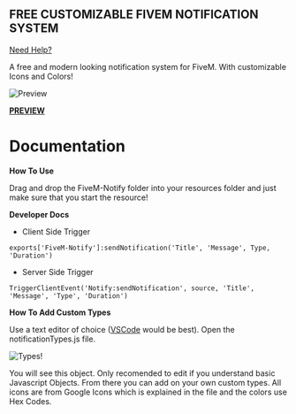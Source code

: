 ## **FREE CUSTOMIZABLE FIVEM NOTIFICATION SYSTEM**

[Need Help?](https://discord.gg/NAyCazqb2Y )

A free and modern looking notification system for FiveM. With customizable Icons and Colors!

![Preview](https://forum-cfx-re.akamaized.net/original/5X/a/3/d/4/a3d4cbe79b74cd4a8ba24fd2bee43e54e2dd0d2d.png)

[**PREVIEW**](https://youtu.be/QcWDzXs2TKU?si=vR4v8IdI8oqrSqPh)

# Documentation

**How To Use**

Drag and drop the FiveM-Notify folder into your resources folder and just make sure that you start the resource!

**Developer Docs**

- Client Side Trigger

`exports['FiveM-Notify']:sendNotification('Title', 'Message', Type, 'Duration')`

- Server Side Trigger

`TriggerClientEvent('Notify:sendNotification', source, 'Title', 'Message', 'Type', 'Duration')`

**How To Add Custom Types**

Use a text editor of choice ([VSCode](https://code.visualstudio.com/download) would be best). Open the notificationTypes.js file.

![Types!](https://forum-cfx-re.akamaized.net/original/5X/4/3/1/0/4310599bad7444e3d648bc25b475be07d9dfd55e.png)

You will see this object. Only recomended to edit if you understand basic Javascript Objects. From there you can add on your own custom types. All icons are from Google Icons which is explained in the file and the colors use Hex Codes.
